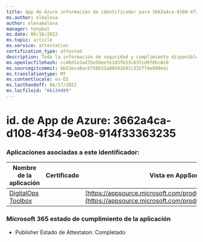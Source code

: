 ```yaml
---
title: App de Azure información de identificador para 3662a4ca-d108-4f34-9e08-914f33363235
ms.author: elmalova
author: elenamalova
manager: tonybal
ms.date: 06/16/2022
ms.topic: article
ms.service: attestation
certification_type: attested
description: Toda la información de seguridad y cumplimiento disponible para 3662a4ca-d108-4f34-9e08-914f33363235.
ms.openlocfilehash: cc46d1e3ad35e5beefe1d3fb33c63fcd9f0bc8c0
ms.sourcegitcommit: bb53eca8ac8750b33a86501b91c332f74e998edc
ms.translationtype: MT
ms.contentlocale: es-ES
ms.lasthandoff: 06/17/2022
ms.locfileid: "66134499"
---
```

# <a name="azure-app-id-3662a4ca-d108-4f34-9e08-914f33363235"></a>id. de App de Azure: 3662a4ca-d108-4f34-9e08-914f33363235


### <a name="apps-associated-with-this-id"></a>Aplicaciones asociadas a este identificador:
| **Nombre de la aplicación** | **Certificado** | **Vista en AppSource** |
|--------------|---------------|-----------------------|
| [DigitalOps Toolbox](../forward/WA200003934.md) |  | [https://appsource.microsoft.com/product/office/WA200003934](https://appsource.microsoft.com/product/office/WA200003934) |

### <a name="microsoft-365-app-compliance-status"></a>Microsoft 365 estado de cumplimiento de la aplicación
- Publisher Estado de Attestaton: Completado
